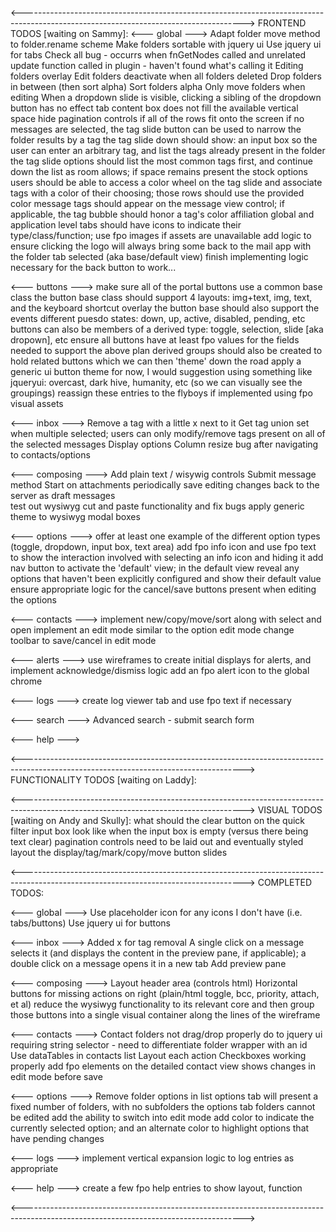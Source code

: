<------------------------------------------------------------------------------------------------------------------------------------->
FRONTEND TODOS [waiting on Sammy]:
<--- global --->
Adapt folder move method to folder.rename scheme
Make folders sortable with jquery ui
Use jquery ui for tabs
Check all bug - occurrs when fnGetNodes called and unrelated update function called in plugin - haven't found what's calling it
Editing folders overlay
Edit folders deactivate when all folders deleted
Drop folders in between (then sort alpha)
Sort folders alpha
Only move folders when editing
When a dropdown slide is visible, clicking a sibling of the dropdown button has no effect
tab content box does not fill the available vertical space
hide pagination controls if all of the rows fit onto the screen
if no messages are selected, the tag slide button can be used to narrow the folder results by a tag
the tag slide down should show: an input box so the user can enter an arbitrary tag, and list the tags already present in the folder
the tag slide options should list the most common tags first, and continue down the list as room allows; if space remains present the stock options
users should be able to access a color wheel on the tag slide and associate tags with a color of their choosing; those rows should use the provided color
message tags should appear on the message view control; if applicable, the tag bubble should honor a tag's color affiliation
global and application level tabs should have icons to indicate their type/class/function; use fpo images if assets are unavailable 
add logic to ensure clicking the logo will always bring some back to the mail app with the folder tab selected (aka base/default view)
finish implementing logic necessary for the back button to work...

<--- buttons --->
make sure all of the portal buttons use a common base class
the button base class should support 4 layouts: img+text, img, text, and the keyboard shortcut overlay
the button base should also support the events different puesdo states: down, up, active, disabled, pending, etc
buttons can also be members of a derived type: toggle, selection, slide [aka dropown], etc
ensure all buttons have at least fpo values for the fields needed to support the above plan
derived groups should also be created to hold related buttons which we can then 'theme' down the road
apply a generic ui button theme for now, I would suggestion using something like jqueryui: overcast, dark hive, humanity, etc (so we can visually see the groupings)
reassign these entries to the flyboys if implemented using fpo visual assets 
 
<--- inbox --->
Remove a tag with a little x next to it
Get tag union set when multiple selected; users can only modify/remove tags present on all of the selected messages 
Display options
Column resize bug after navigating to contacts/options

<--- composing --->
Add plain text / wisywig controls
Submit message method
Start on attachments
periodically save editing changes back to the server as draft messages  
test out wysiwyg cut and paste functionality and fix bugs
apply generic theme to wysiwyg modal boxes

<--- options --->
offer at least one example of the different option types (toggle, dropdown, input box, text area)
add fpo info icon and use fpo text to show the interaction involved with selecting an info icon and hiding it
add nav button to activate the 'default' view; 
in the default view reveal any options that haven't been explicitly configured and show their default value
ensure appropriate logic for the cancel/save buttons present when editing the options

<--- contacts --->
implement new/copy/move/sort along with select and open
implement an edit mode similar to the option edit mode
change toolbar to save/cancel in edit mode

<--- alerts --->
use wireframes to create initial displays for alerts, and implement acknowledge/dismiss logic
add an fpo alert icon to the global chrome

<--- logs --->
create log viewer tab and use fpo text if necessary

<--- search --->
Advanced search - submit search form

<--- help --->

<------------------------------------------------------------------------------------------------------------------------------------->
FUNCTIONALITY TODOS [waiting on Laddy]: 

<------------------------------------------------------------------------------------------------------------------------------------->
VISUAL TODOS [waiting on Andy and Skully]:
what should the clear button on the quick filter input box look like when the input box is empty (versus there being text clear)
pagination controls need to be laid out and eventually styled
layout the display/tag/mark/copy/move button slides 

<------------------------------------------------------------------------------------------------------------------------------------->
COMPLETED TODOS:

<--- global --->
Use placeholder icon for any icons I don't have (i.e. tabs/buttons)
Use jquery ui for buttons

<--- inbox --->
Added x for tag removal
A single click on a message selects it (and displays the content in the preview pane, if applicable); a double click on a message opens it in a new tab
Add preview pane

<--- composing --->
Layout header area (controls html)
Horizontal buttons for missing actions on right (plain/html toggle, bcc, priority, attach, et al)
reduce the wysiwyg functionality to its relevant core and then group those buttons into a single visual container along the lines of the wireframe

<--- contacts --->
Contact folders not drag/drop properly do to jquery ui requiring string selector - need to differentiate folder wrapper with an id
Use dataTables in contacts list
Layout each action
Checkboxes working properly
add fpo elements on the detailed contact view
shows changes in edit mode before save

<--- options --->
Remove folder options in list
options tab will present a fixed number of folders, with no subfolders
the options tab folders cannot be edited
add the ability to switch into edit mode
add color to indicate the currently selected option; and an alternate color to highlight options that have pending changes

<--- logs --->
implement vertical expansion logic to log entries as appropriate 

<--- help --->
create a few fpo help entries to show layout, function

<------------------------------------------------------------------------------------------------------------------------------------->
